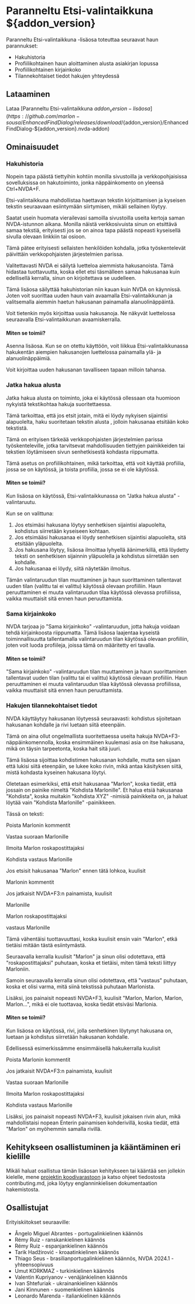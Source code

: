 # Paranneltu Etsi-valintaikkuna ${addon_version}
Paranneltu Etsi-valintaikkuna -lisäosa toteuttaa seuraavat haun parannukset:

* Hakuhistoria
* Profiilikohtainen haun aloittaminen alusta asiakirjan lopussa
* Profiilikohtainen kirjainkoko
* Tilannekohtaiset tiedot hakujen yhteydessä

## Lataaminen
Lataa [Paranneltu Etsi-valintaikkuna ${addon_version} -lisäosa](https://github.com/marlon-sousa/EnhancedFindDialog/releases/download/${addon_version}/EnhancedFindDialog-${addon_version}.nvda-addon)

## Ominaisuudet

### Hakuhistoria
Nopein tapa päästä tiettyihin kohtiin monilla sivustoilla ja verkkopohjaisissa sovelluksissa on hakutoiminto, jonka näppäinkomento on yleensä Ctrl+NVDA+F.

Etsi-valintaikkuna mahdollistaa haettavan tekstin kirjoittamisen ja kyseisen tekstin seuraavaan esiintymään siirtymisen, mikäli sellainen löytyy.

Saatat usein huomata vierailevasi samoilla sivustoilla useita kertoja saman NVDA-istunnon aikana. Monilla näistä verkkosivuista sinun on etsittävä samaa tekstiä, erityisesti jos se on ainoa tapa päästä nopeasti kyseisellä sivulla olevaan linkkiin tai osioon.

Tämä pätee erityisesti sellaisten henkilöiden kohdalla, jotka työskentelevät päivittäin verkkopohjaisten järjestelmien parissa.

Valitettavasti NVDA ei säilytä luetteloa aiemmista hakusanoista. Tämä hidastaa tuottavuutta, koska ellet etsi täsmälleen samaa hakusanaa kuin edellisellä kerralla, sinun on kirjoitettava se uudelleen.

Tämä lisäosa säilyttää hakuhistorian niin kauan kuin NVDA on käynnissä. Joten voit suorittaa uuden haun vain avaamalla Etsi-valintaikkunan ja valitsemalla aiemmin haetun hakusanan painamalla alanuolinäppäintä.

Voit tietenkin myös kirjoittaa uusia hakusanoja. Ne näkyvät luettelossa seuraavalla Etsi-valintaikkunan avaamiskerralla.

#### Miten se toimii?

Asenna lisäosa. Kun se on otettu käyttöön, voit liikkua Etsi-valintaikkunassa hakukentän aiempien hakusanojen luettelossa painamalla ylä- ja alanuolinäppäimiä.

Voit kirjoittaa uuden hakusanan tavalliseen tapaan milloin tahansa.

### Jatka hakua alusta

Jatka hakua alusta on toiminto, joka ei käytössä ollessaan ota huomioon nykyistä tekstikohtaa hakuja suoritettaessa.

Tämä tarkoittaa, että jos etsit jotain, mitä ei löydy nykyisen sijaintisi alapuolelta, haku suoritetaan tekstin alusta , jolloin hakusanaa etsitään koko tekstistä.

Tämä on erityisen tärkeää verkkopohjaisten järjestelmien parissa työskenteleville, jotka tarvitsevat mahdollisuuden tiettyjen painikkeiden tai tekstien löytämiseen sivun senhetkisestä kohdasta riippumatta.

Tämä asetus on profiilikohtainen, mikä tarkoittaa, että voit käyttää profiilia, jossa se on käytössä, ja toista profiilia, jossa se ei ole käytössä.

#### Miten se toimii?

Kun lisäosa on käytössä, Etsi-valintaikkunassa on "Jatka hakua alusta" -valintaruutu.

Kun se on valittuna:

1. Jos etsimäsi hakusana löytyy senhetkisen sijaintisi alapuolelta, kohdistus siirretään kyseiseen kohtaan.
2. Jos etsimääsi hakusanaa ei löydy senhetkisen sijaintisi alapuolelta, sitä etsitään yläpuolelta.
3. Jos hakusana löytyy, lisäosa ilmoittaa lyhyellä äänimerkillä, että löydetty teksti on senhetkisen sijainnin yläpuolella ja kohdistus siirretään sen kohdalle.
4. Jos hakusanaa ei löydy, siitä näytetään ilmoitus.

Tämän valintaruudun tilan muuttaminen ja haun suorittaminen tallentavat uuden tilan (valittu tai ei valittu) käytössä olevaan profiiliin. Haun peruuttaminen ei muuta valintaruudun tilaa käytössä olevassa profiilissa, vaikka muuttaisit sitä ennen haun peruuttamista.

### Sama kirjainkoko

NVDA tarjoaa jo "Sama kirjainkoko" -valintaruudun, jotta hakuja voidaan tehdä kirjainkoosta riippumatta. Tämä lisäosa laajentaa kyseistä toiminnallisuutta tallentamalla valintaruudun tilan käytössä olevaan profiiliin, joten voit luoda profiileja, joissa tämä on määritetty eri tavalla.

#### Miten se toimii?

"Sama kirjainkoko" -valintaruudun tilan muuttaminen ja haun suorittaminen tallentavat uuden tilan (valittu tai ei valittu) käytössä olevaan profiiliin. Haun peruuttaminen ei muuta valintaruudun tilaa käytössä olevassa profiilissa, vaikka muuttaisit sitä ennen haun peruuttamista.

### Hakujen tilannekohtaiset tiedot

NVDA käyttäytyy hakusanan löytyessä seuraavasti: kohdistus sijoitetaan hakusanan kohdalle ja rivi luetaan siitä eteenpäin.

Tämä on aina ollut ongelmallista suoritettaessa useita hakuja NVDA+F3-näppäinkomennolla, koska ensimmäinen kuulemasi asia on itse hakusana, mikä on täysin tarpeetonta, koska hait sitä juuri.

Tämä lisäosa sijoittaa kohdistimen hakusanan kohdalle, mutta sen sijaan että lukisi siitä eteenpäin, se lukee koko rivin, mikä antaa käsityksen siitä, mistä kohdasta kyseinen hakusana löytyi.

Oletetaan esimerkiksi, että etsit hakusanaa "Marlon", koska tiedät, että jossain on painike nimeltä "Kohdista Marlonille". Et halua etsiä hakusanaa "Kohdista", koska muitakin "kohdista XYZ" -nimisiä painikkeita on, ja haluat löytää vain "Kohdista Marlonille" -painikkeen.

Tässä on teksti:

Poista Marlonin kommentit

Vastaa suoraan Marlonille

Ilmoita Marlon roskapostittajaksi

Kohdista vastaus Marlonille

Jos etsisit hakusanaa "Marlon" ennen tätä lohkoa, kuulisit

Marlonin kommentit

Jos jatkaisit NVDA+F3:n painamista, kuulisit

Marlonille

Marlon roskapostittajaksi

vastaus Marlonille

Tämä vähentäisi tuottavuuttasi, koska kuulisit ensin vain "Marlon", etkä tietäisi mitään tästä esiintymästä.

Seuraavalla kerralla kuulisit "Marlon" ja sinun olisi odotettava, että "roskapostittajaksi" puhutaan, koska et tietäisi, miten tämä teksti liittyy Marloniin.

Samoin seuraavalla kerralla sinun olisi odotettava, että "vastaus" puhutaan, koska et olisi varma, mitä siinä tekstissä puhutaan Marlonista.

Lisäksi, jos painaisit nopeasti NVDA+F3, kuulisit "Marlon, Marlon, Marlon, Marlon...", mikä ei ole tuottavaa, koska tiedät etsiväsi Marlonia.

#### Miten se toimii?

Kun lisäosa on käytössä, rivi, jolla senhetkinen löytynyt hakusana on, luetaan ja kohdistus siirretään hakusanan kohdalle.

Edellisessä esimerkissämme ensimmäisellä hakukerralla kuulisit

Poista Marlonin kommentit

Jos jatkaisit NVDA+F3:n painamista, kuulisit

Vastaa suoraan Marlonille

Ilmoita Marlon roskapostittajaksi

Kohdista vastaus Marlonille

Lisäksi, jos painaisit nopeasti NVDA+F3, kuulisit jokaisen rivin alun, mikä mahdollistaisi nopean Enterin painamisen kohderivillä, koska tiedät, että "Marlon" on myöhemmin samalla rivillä.

## Kehitykseen osallistuminen ja kääntäminen eri kielille

Mikäli haluat osallistua tämän lisäosan kehitykseen tai kääntää sen jollekin kielelle, mene [projektin koodivarastoon](https://github.com/marlon-sousa/EnhancedFindDialog) ja katso ohjeet tiedostosta contributing.md, joka löytyy englanninkielisen dokumentaation hakemistosta.

## Osallistujat

Erityiskiitokset seuraaville:


* Ângelo Miguel Abrantes - portugalinkielinen käännös
* Rémy Ruiz - ranskankielinen käännös
* Rémy Ruiz - espanjankielinen käännös
* Tarik Hadžirović - kroaatinkielinen käännös
*  Thiago Seus - brasilianportugalinkielinen käännös, NVDA 2024.1 -yhteensopivuus
* Umut KORKMAZ - turkinkielinen käännös
* Valentin Kupriyanov - venäjänkielinen käännös
* Ivan Shtefuriak - ukrainankielinen käännös
* Jani Kinnunen - suomenkielinen käännös
* Leonardo Marenda - italiankielinen käännös
